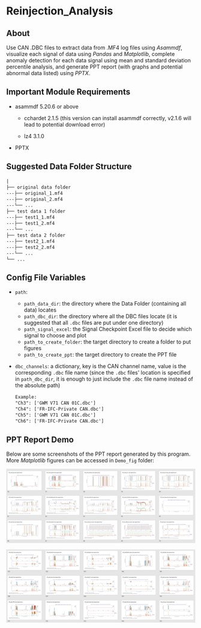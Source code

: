 # Reinjection_Analysis

## About

Use CAN .DBC files to extract data from .MF4 log files using *Asammdf*, visualize each signal of data using *Pandas* and *Matplotlib*, complete anomaly detection for each data signal using mean and standard deviation percentile analysis, and generate PPT report (with graphs and potential abnormal data listed) using *PPTX*.

## Important Module Requirements

- asammdf 5.20.6 or above

  - cchardet 2.1.5 (this version can install asammdf correctly, v2.1.6 will lead to potential download error)

  - lz4 3.1.0
  
- PPTX

## Suggested Data Folder Structure

```
|
├── original data folder
---├── original_1.mf4
---├── original_2.mf4
---└── ...
├── test data 1 folder
---├── test1_1.mf4
---├── test1_2.mf4
---└── ...
├── test data 2 folder
---├── test2_1.mf4
---├── test2_2.mf4
---└── ...
└── ...
```

## Config File Variables

- `path`:
  - `path_data_dir`: the directory where the Data Folder (containing all data) locates
  - `path_dbc_dir`: the directory where all the DBC files locate (it is suggested that all `.dbc` files are put under one directory)
  - `path_signal_excel`: the Signal Checkpoint Excel file to decide which signal to choose and plot
  - `path_to_create_folder`: the target directory to create a folder to put figures
  - `path_to_create_ppt`: the target directory to create the PPT file

- `dbc_channels`: a dictionary, key is the CAN channel name, value is the corresponding `.dbc` file name (since the `.dbc` files' location is specified in `path_dbc_dir`, it is enough to just include the `.dbc` file name instead of the absolute path)

  ```
  Example:
  "Ch3": ['GWM V71 CAN 01C.dbc']
  "Ch4": ['FR-IFC-Private CAN.dbc']
  "Ch5": ['GWM V71 CAN 01C.dbc']
  "Ch6": ['FR-IFC-Private CAN.dbc']
  ```

## PPT Report Demo

Below are some screenshots of the PPT report generated by this program. More *Matplotlib* figures can be accessed in `Demo_fig` folder:

![PPT1](/Demo_fig/ppt_demo_1.jpg)

![PPT2](/Demo_fig/ppt_demo_2.jpg)
